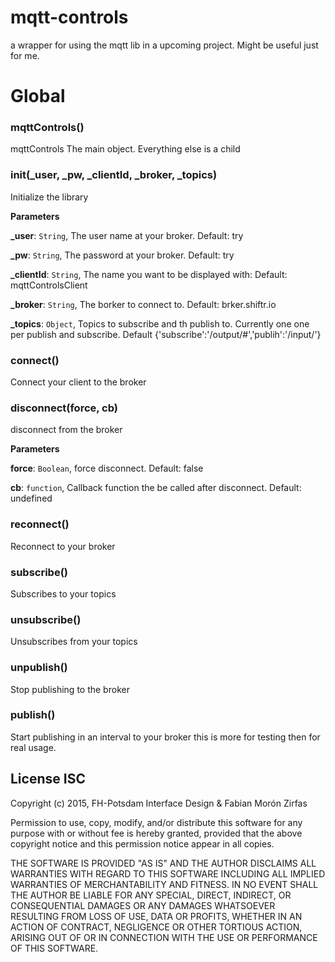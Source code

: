 # mqtt-controls

a wrapper for using the mqtt lib in a upcoming project.
Might be useful just for me.

# Global

### mqttControls() 

mqttControls The main object. Everything else is a child



### init(_user, _pw, _clientId, _broker, _topics) 

Initialize the library

**Parameters**

**_user**: `String`, The user name at your broker. Default: try

**_pw**: `String`, The password at your broker. Default: try

**_clientId**: `String`, The name you want to be displayed with: Default: mqttControlsClient

**_broker**: `String`, The borker to connect to. Default: brker.shiftr.io

**_topics**: `Object`, Topics to subscribe and th publish to. Currently one one per publish and subscribe. Default {'subscribe':'/output/#','publih':'/input/'}



### connect() 

Connect your client to the broker



### disconnect(force, cb) 

disconnect from the broker

**Parameters**

**force**: `Boolean`, force disconnect. Default: false

**cb**: `function`, Callback function the be called after disconnect. Default: undefined



### reconnect() 

Reconnect to your broker


### subscribe() 

Subscribes to your topics


### unsubscribe() 

Unsubscribes from your topics



### unpublish() 

Stop publishing to the broker



### publish() 

Start publishing in an interval to your broker this is more for testing then for real usage.


## License ISC

Copyright (c) 2015, FH-Potsdam Interface Design & Fabian Morón Zirfas

Permission to use, copy, modify, and/or distribute this software for any
purpose with or without fee is hereby granted, provided that the above
copyright notice and this permission notice appear in all copies.

THE SOFTWARE IS PROVIDED "AS IS" AND THE AUTHOR DISCLAIMS ALL WARRANTIES
WITH REGARD TO THIS SOFTWARE INCLUDING ALL IMPLIED WARRANTIES OF
MERCHANTABILITY AND FITNESS. IN NO EVENT SHALL THE AUTHOR BE LIABLE FOR
ANY SPECIAL, DIRECT, INDIRECT, OR CONSEQUENTIAL DAMAGES OR ANY DAMAGES
WHATSOEVER RESULTING FROM LOSS OF USE, DATA OR PROFITS, WHETHER IN AN
ACTION OF CONTRACT, NEGLIGENCE OR OTHER TORTIOUS ACTION, ARISING OUT OF
OR IN CONNECTION WITH THE USE OR PERFORMANCE OF THIS SOFTWARE.

